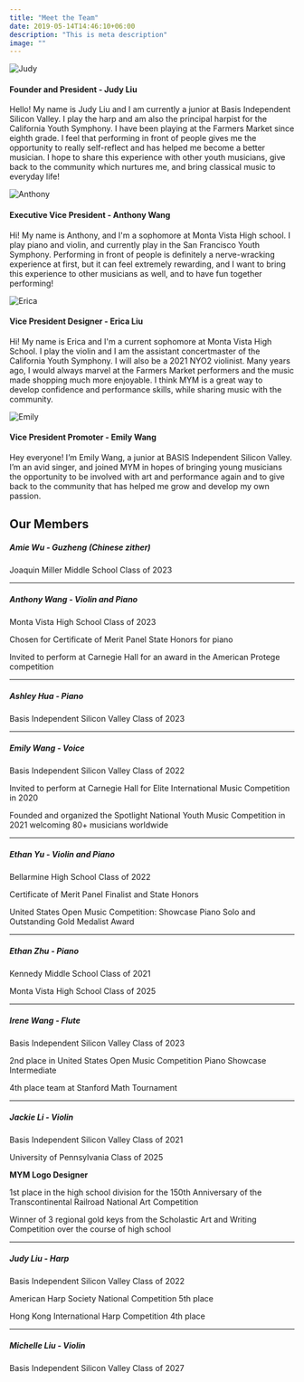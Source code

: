 ```yaml
---
title: "Meet the Team"
date: 2019-05-14T14:46:10+06:00
description: "This is meta description"
image: ""
---
```


![Judy](/images/judy.png)
#### Founder and President - Judy Liu
Hello! My name is Judy Liu and I am currently a junior at Basis Independent Silicon Valley. I play the harp and am also the principal harpist for the California Youth Symphony. I have been playing at the Farmers Market since eighth grade. I feel that performing in front of people gives me the opportunity to really self-reflect and has helped me become a better musician. I hope to share this experience with other youth musicians, give back to the community which nurtures me, and bring classical music to everyday life!

![Anthony](/images/anthony.png)
#### Executive Vice President - Anthony Wang
Hi! My name is Anthony, and I'm a sophomore at Monta Vista High school. I play piano and violin, and currently play in the San Francisco Youth Symphony. Performing in front of people is definitely a nerve-wracking experience at first, but it can feel extremely rewarding, and I want to bring this experience to other musicians as well, and to have fun together performing!

![Erica](/images/)
#### Vice President Designer - Erica Liu
Hi! My name is Erica and I'm a current sophomore at Monta Vista High School. I play the violin and I am the assistant concertmaster of the California Youth Symphony. I will also be a 2021 NYO2 violinist. Many years ago, I would always marvel at the Farmers Market performers and the music made shopping much more enjoyable. I think MYM is a great way to develop confidence and performance skills, while sharing music with the community.

![Emily](/images/emily.png)
#### Vice President Promoter - Emily Wang
Hey everyone! I’m Emily Wang, a junior at BASIS Independent Silicon Valley. I’m an avid singer, and joined MYM in hopes of bringing young musicians the opportunity to be involved with art and performance again and to give back to the community that has helped me grow and develop my own passion.



## Our Members

##### Amie Wu - Guzheng (Chinese zither)
Joaquin Miller Middle School Class of 2023
_________________________
##### Anthony Wang - Violin and Piano
Monta Vista High School Class of 2023

Chosen for Certificate of Merit Panel State Honors for piano

Invited to perform at Carnegie Hall for an award in the American Protege competition
_________________________
##### Ashley Hua - Piano
Basis Independent Silicon Valley Class of 2023
_________________________
##### Emily Wang - Voice

Basis Independent Silicon Valley Class of 2022

Invited to perform at Carnegie Hall for Elite International Music Competition in 2020

Founded and organized the Spotlight National Youth Music Competition in 2021 welcoming 80+ musicians worldwide
_________________________
##### Ethan Yu - Violin and Piano

Bellarmine High School Class of 2022

Certificate of Merit Panel Finalist and State Honors

United States Open Music Competition: Showcase Piano Solo and Outstanding Gold Medalist Award
_________________________
##### Ethan Zhu - Piano

Kennedy Middle School Class of 2021

Monta Vista High School Class of 2025
_________________________
##### Irene Wang - Flute

Basis Independent Silicon Valley Class of 2023

2nd place in United States Open Music Competition Piano Showcase Intermediate

4th place team at Stanford Math Tournament
_________________________
##### Jackie Li - Violin

Basis Independent Silicon Valley Class of 2021

University of Pennsylvania Class of 2025

**MYM Logo Designer**

1st place in the high school division for the 150th Anniversary of the Transcontinental Railroad National Art Competition

Winner of 3 regional gold keys from the Scholastic Art and Writing Competition over the course of high school
_________________________
##### Judy Liu - Harp

Basis Independent Silicon Valley Class of 2022

American Harp Society National Competition 5th place

Hong Kong International Harp Competition 4th place
_________________________
##### Michelle Liu - Violin

Basis Independent Silicon Valley Class of 2027

